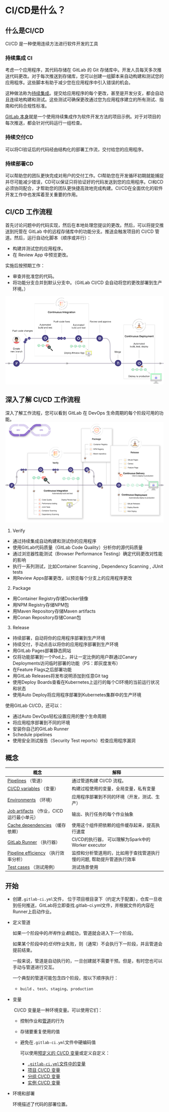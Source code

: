 # CI/CD是什么？


## 什么是CI/CD

CI/CD 是一种使用连续方法进行软件开发的工具

### 持续集成 CI

考虑一个应用程序，其代码存储在 GitLab 的 Git 存储库中。开发人员每天多次推送代码更改。对于每次推送到存储库，您可以创建一组脚本来自动构建和测试您的应用程序。这些脚本有助于减少您在应用程序中引入错误的机会。

这种做法称为[持续集成](https://en.wikipedia.org/wiki/Continuous_integration)。提交给应用程序的每个更改，甚至是开发分支，都会自动且连续地构建和测试。这些测试可确保更改通过您为应用程序建立的所有测试、指南和代码合规性标准。

[GitLab 本身](https://gitlab.com/gitlab-org/gitlab)就是一个使用持续集成作为软件开发方法的项目示例。对于对项目的每次推送，都会针对代码运行一组检查。

### 持续交付CD

可以将CI验证后的代码经由结构化的部署工作流，交付给您的应用程序。

### 持续部署CD

可以帮助您的团队更快完成对用户的交付工作。CI帮助您在开发循环初期就能捕捉并尽可能减少错误，CD可以保证只将验证好的代码发送到您的应用程序。CI和CD必须协同配合，才帮助您的团队更快捷高效地完成构建。CI/CD在全面优化的软件开发工作中也发挥着至关重要的作用。

## CI/CD 工作流程

首先讨论问题中的代码实现，然后在本地处理您提议的更改。然后，可以将提交推送到托管在 GitLab 中的远程存储库中的功能分支。推送会触发项目的 CI/CD 管道。然后，运行自动化脚本（顺序或并行）：

* 构建并测试您的应用程序。
* 在 Review App 中预览更改。

实施后按预期工作：

* 审查并批准您的代码。
* 将功能分支合并到默认分支中。（GitLab CI/CD 会自动将您的更改部署到生产环境。）

![12](/image/cicd_work_flow.png)

## 深入了解 CI/CD 工作流程

深入了解工作流程，您可以看到 GitLab 在 DevOps 生命周期的每个阶段可用的功能。
![12](/image/srljcicd.png)

1. Verify

- 通过持续集成自动构建和测试你的应用程序
- 使用GitLab代码质量（GitLab Code Quality）分析你的源代码质量
- 通过浏览器性能测试（Browser Performance Testing）确定代码更改对性能的影响
- 执行一系列测试，比如Container Scanning , Dependency Scanning , JUnit tests
- 用Review Apps部署更改，以预览每个分支上的应用程序更改

2. Package

- 用Container Registry存储Docker镜像
- 用NPM Registry存储NPM包
- 用Maven Repository存储Maven artifacts
- 用Conan Repository存储Conan包

3. Release

- 持续部署，自动将你的应用程序部署到生产环境
- 持续交付，手动点击以将你的应用程序部署到生产环境
- 用GitLab Pages部署静态网站
- 仅将功能部署到一个Pod上，并让一定比例的用户群通过Canary Deployments访问临时部署的功能（PS：即灰度发布）
- 在Feature Flags之后部署功能
- 用GitLab Releases将发布说明添加到任意Git tag
- 使用Deploy Boards查看在Kubernetes上运行的每个CI环境的当前运行状况和状态
- 使用Auto Deploy将应用程序部署到Kubernetes集群中的生产环境

使用GitLab CI/CD，还可以：

- 通过Auto DevOps轻松设置应用的整个生命周期
- 将应用程序部署到不同的环境
- 安装你自己的GitLab Runner
- Schedule pipelines
- 使用安全测试报告（Security Test reports）检查应用程序漏洞

## 概念

| 概念                                                         | 解释                                                         |
| ------------------------------------------------------------ | ------------------------------------------------------------ |
| [Pipelines](https://docs.gitlab.com/ee/ci/pipelines/index.html)  （管道） | 通过管道构建 CI/CD 流程。                                    |
| [CI/CD variables](https://docs.gitlab.com/ee/ci/variables/index.html) （变量） | 构建过程使用的变量，全局变量，私有变量                       |
| [Environments](https://docs.gitlab.com/ee/ci/environments/index.html) （环境） | 应用程序部署到不同的环境（开发，测试、生产）                 |
| [Job artifacts](https://docs.gitlab.com/ee/ci/pipelines/job_artifacts.html) （作业，CICD运行最小单元） | 输出、执行任务的每个作业抽象                                 |
| [Cache dependencies](https://docs.gitlab.com/ee/ci/caching/index.html) （缓存依赖） | 使用这个组件把依赖的组件缓存起来，提高执行速度               |
| [GitLab Runner](https://docs.gitlab.com/runner/) （执行器）  | CI/CD的执行器， 可以理解为Spark中的Worker executor           |
| [Pipeline efficiency](https://docs.gitlab.com/ee/ci/pipelines/pipeline_efficiency.html) （执行效率分析） | 监控和分析管道用的，比如用于查找管道执行慢的问题, 帮助提升管道执行效率 |
| [Test cases](https://docs.gitlab.com/ee/ci/test_cases/index.html) （测试用例） | 测试场景使用                                                 |

## 开始

* 创建`.gitlab-ci.yml`文件， 位于项目根目录下（约定大于配置），仓库一旦收到任何推送，GitLab将立即查找.gitlab-ci.yml文件，并根据文件的内容在Runner上启动作业。

* 定义管道

  如果一个阶段中的*所有*作业*都*成功，管道就会进入下一个阶段。

  如果某个阶段中的*任何*作业失败，则（通常）不会执行下一阶段，并且管道会提前结束。

  一般来说，管道是自动执行的，一旦创建就不需要干预。但是，有时您也可以手动与管道进行交互。

  一个典型的管道可能包含四个阶段，按以下顺序执行：

    - `build` 、`test`、`staging`、`production`

* 变量

  ​ CI/CD 变量是一种环境变量。可以使用它们：

    * 控制作业和[管道](https://docs.gitlab.com/ee/ci/pipelines/index.html)的行为

    * 存储要重复使用的值

    * 避免在`.gitlab-ci.yml`文件中硬编码值

      可以使用[预定义的 CI/CD 变量](https://docs.gitlab.com/ee/ci/variables/#predefined-cicd-variables)或定义自定义：

        * [`.gitlab-ci.yml`文件中的变量](https://docs.gitlab.com/ee/ci/variables/#create-a-custom-cicd-variable-in-the-gitlab-ciyml-file)
        * [项目 CI/CD 变量](https://docs.gitlab.com/ee/ci/variables/#add-a-cicd-variable-to-a-project)
        * [分组 CI/CD 变量](https://docs.gitlab.com/ee/ci/variables/#add-a-cicd-variable-to-a-group)
        * [实例 CI/CD 变量](https://docs.gitlab.com/ee/ci/variables/#add-a-cicd-variable-to-an-instance)

* 环境和部署

  环境描述了代码的部署位置。

